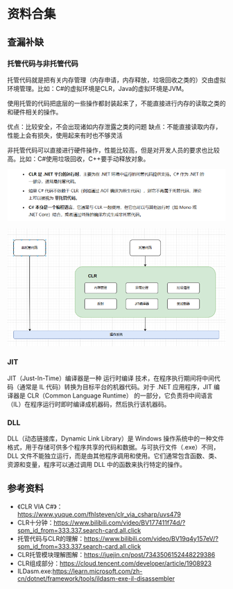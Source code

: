 # 资料合集

## 查漏补缺
### 托管代码与非托管代码
托管代码就是把有关内存管理（内存申请，内存释放，垃圾回收之类的）交由虚拟环境管理。比如：C#的虚拟环境是CLR，Java的虚拟环境是JVM。

使用托管的代码把底层的一些操作都封装起来了，不能直接进行内存的读取之类的和硬件相关的操作。

优点：比较安全，不会出现诸如内存泄露之类的问题
缺点：不能直接读取内存，性能上会有损失，使用起来有时也不够灵活

非托管代码可以直接进行硬件操作，性能比较高，但是对开发人员的要求也比较高。比如：C#使用垃圾回收，C++要手动释放对象。

![2024-11-12-08-29-23.png](./images/2024-11-12-08-29-23.png)

![2024-11-13-03-41-13.png](./images/2024-11-13-03-41-13.png)

### JIT
JIT（Just-In-Time）编译器是一种 运行时编译 技术，在程序执行期间将中间代码（通常是 IL 代码）转换为目标平台的机器代码。对于 .NET 应用程序，JIT 编译器是 CLR（Common Language Runtime） 的一部分，它负责将中间语言（IL）在程序运行时即时编译成机器码，然后执行该机器码。

### DLL
DLL（动态链接库，Dynamic Link Library）是 Windows 操作系统中的一种文件格式，用于存储可供多个程序共享的代码和数据。与可执行文件（.exe）不同，DLL 文件不能独立运行，而是由其他程序调用和使用。它们通常包含函数、类、资源和变量，程序可以通过调用 DLL 中的函数来执行特定的操作。

## 参考资料
- 《CLR VIA C#》：https://www.yuque.com/fhlsteven/clr_via_csharp/uvs479
- CLR十分钟：https://www.bilibili.com/video/BV177411f74d/?spm_id_from=333.337.search-card.all.click
- 托管代码与CLR的理解：https://www.bilibili.com/video/BV19q4y157eV/?spm_id_from=333.337.search-card.all.click
- CLR托管模块理解图解：https://juejin.cn/post/7343506152448229386
- CLR组成部分：https://cloud.tencent.com/developer/article/1908923
- ILDasm.exe:https://learn.microsoft.com/zh-cn/dotnet/framework/tools/ildasm-exe-il-disassembler
